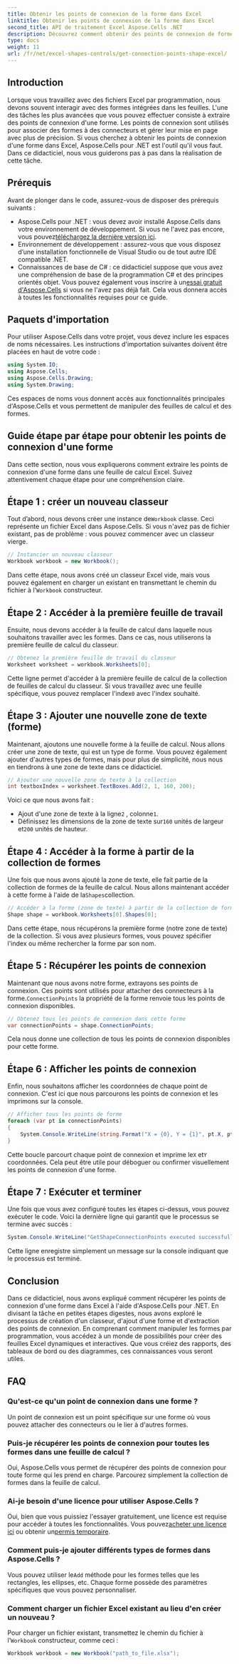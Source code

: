 ```yaml
---
title: Obtenir les points de connexion de la forme dans Excel
linktitle: Obtenir les points de connexion de la forme dans Excel
second_title: API de traitement Excel Aspose.Cells .NET
description: Découvrez comment obtenir des points de connexion de forme dans Excel avec Aspose.Cells pour .NET. Suivez notre guide étape par étape pour extraire et afficher facilement des points de forme par programmation.
type: docs
weight: 11
url: /fr/net/excel-shapes-controls/get-connection-points-shape-excel/
---
```

## Introduction
Lorsque vous travaillez avec des fichiers Excel par programmation, nous devons souvent interagir avec des formes intégrées dans les feuilles. L'une des tâches les plus avancées que vous pouvez effectuer consiste à extraire des points de connexion d'une forme. Les points de connexion sont utilisés pour associer des formes à des connecteurs et gérer leur mise en page avec plus de précision. Si vous cherchez à obtenir les points de connexion d'une forme dans Excel, Aspose.Cells pour .NET est l'outil qu'il vous faut. Dans ce didacticiel, nous vous guiderons pas à pas dans la réalisation de cette tâche.
## Prérequis
Avant de plonger dans le code, assurez-vous de disposer des prérequis suivants :
- Aspose.Cells pour .NET : vous devez avoir installé Aspose.Cells dans votre environnement de développement. Si vous ne l'avez pas encore, vous pouvez[téléchargez la dernière version ici](https://releases.aspose.com/cells/net/).
- Environnement de développement : assurez-vous que vous disposez d’une installation fonctionnelle de Visual Studio ou de tout autre IDE compatible .NET.
- Connaissances de base de C# : ce didacticiel suppose que vous avez une compréhension de base de la programmation C# et des principes orientés objet.
 Vous pouvez également vous inscrire à un[essai gratuit d'Aspose.Cells](https://releases.aspose.com/) si vous ne l'avez pas déjà fait. Cela vous donnera accès à toutes les fonctionnalités requises pour ce guide.

## Paquets d'importation
Pour utiliser Aspose.Cells dans votre projet, vous devez inclure les espaces de noms nécessaires. Les instructions d'importation suivantes doivent être placées en haut de votre code :
```csharp
using System.IO;
using Aspose.Cells;
using Aspose.Cells.Drawing;
using System.Drawing;
```
Ces espaces de noms vous donnent accès aux fonctionnalités principales d'Aspose.Cells et vous permettent de manipuler des feuilles de calcul et des formes.

## Guide étape par étape pour obtenir les points de connexion d'une forme
Dans cette section, nous vous expliquerons comment extraire les points de connexion d'une forme dans une feuille de calcul Excel. Suivez attentivement chaque étape pour une compréhension claire.
## Étape 1 : créer un nouveau classeur
 Tout d’abord, nous devons créer une instance de`Workbook` classe. Ceci représente un fichier Excel dans Aspose.Cells. Si vous n'avez pas de fichier existant, pas de problème : vous pouvez commencer avec un classeur vierge.
```csharp
// Instancier un nouveau classeur
Workbook workbook = new Workbook();
```
 Dans cette étape, nous avons créé un classeur Excel vide, mais vous pouvez également en charger un existant en transmettant le chemin du fichier à l'`Workbook` constructeur.
## Étape 2 : Accéder à la première feuille de travail
Ensuite, nous devons accéder à la feuille de calcul dans laquelle nous souhaitons travailler avec les formes. Dans ce cas, nous utiliserons la première feuille de calcul du classeur.
```csharp
// Obtenez la première feuille de travail du classeur
Worksheet worksheet = workbook.Worksheets[0];
```
 Cette ligne permet d'accéder à la première feuille de calcul de la collection de feuilles de calcul du classeur. Si vous travaillez avec une feuille spécifique, vous pouvez remplacer l'index`0` avec l'index souhaité.
## Étape 3 : Ajouter une nouvelle zone de texte (forme)
Maintenant, ajoutons une nouvelle forme à la feuille de calcul. Nous allons créer une zone de texte, qui est un type de forme. Vous pouvez également ajouter d'autres types de formes, mais pour plus de simplicité, nous nous en tiendrons à une zone de texte dans ce didacticiel.
```csharp
// Ajouter une nouvelle zone de texte à la collection
int textboxIndex = worksheet.TextBoxes.Add(2, 1, 160, 200);
```
Voici ce que nous avons fait :
-  Ajout d'une zone de texte à la ligne`2` , colonne`1`.
-  Définissez les dimensions de la zone de texte sur`160` unités de largeur et`200` unités de hauteur.
## Étape 4 : Accéder à la forme à partir de la collection de formes
 Une fois que nous avons ajouté la zone de texte, elle fait partie de la collection de formes de la feuille de calcul. Nous allons maintenant accéder à cette forme à l'aide de la`Shapes`collection.
```csharp
// Accéder à la forme (zone de texte) à partir de la collection de formes
Shape shape = workbook.Worksheets[0].Shapes[0];
```
Dans cette étape, nous récupérons la première forme (notre zone de texte) de la collection. Si vous avez plusieurs formes, vous pouvez spécifier l'index ou même rechercher la forme par son nom.
## Étape 5 : Récupérer les points de connexion
Maintenant que nous avons notre forme, extrayons ses points de connexion. Ces points sont utilisés pour attacher des connecteurs à la forme.`ConnectionPoints` la propriété de la forme renvoie tous les points de connexion disponibles.
```csharp
// Obtenez tous les points de connexion dans cette forme
var connectionPoints = shape.ConnectionPoints;
```
Cela nous donne une collection de tous les points de connexion disponibles pour cette forme.
## Étape 6 : Afficher les points de connexion
Enfin, nous souhaitons afficher les coordonnées de chaque point de connexion. C'est ici que nous parcourons les points de connexion et les imprimons sur la console.
```csharp
// Afficher tous les points de forme
foreach (var pt in connectionPoints)
{
    System.Console.WriteLine(string.Format("X = {0}, Y = {1}", pt.X, pt.Y));
}
```
 Cette boucle parcourt chaque point de connexion et imprime le`X` et`Y` coordonnées. Cela peut être utile pour déboguer ou confirmer visuellement les points de connexion d'une forme.
## Étape 7 : Exécuter et terminer
Une fois que vous avez configuré toutes les étapes ci-dessus, vous pouvez exécuter le code. Voici la dernière ligne qui garantit que le processus se termine avec succès :
```csharp
System.Console.WriteLine("GetShapeConnectionPoints executed successfully.");
```
Cette ligne enregistre simplement un message sur la console indiquant que le processus est terminé.

## Conclusion
Dans ce didacticiel, nous avons expliqué comment récupérer les points de connexion d'une forme dans Excel à l'aide d'Aspose.Cells pour .NET. En divisant la tâche en petites étapes digestes, nous avons exploré le processus de création d'un classeur, d'ajout d'une forme et d'extraction des points de connexion.
En comprenant comment manipuler les formes par programmation, vous accédez à un monde de possibilités pour créer des feuilles Excel dynamiques et interactives. Que vous créiez des rapports, des tableaux de bord ou des diagrammes, ces connaissances vous seront utiles.
## FAQ
### Qu'est-ce qu'un point de connexion dans une forme ?
Un point de connexion est un point spécifique sur une forme où vous pouvez attacher des connecteurs ou le lier à d'autres formes.
### Puis-je récupérer les points de connexion pour toutes les formes dans une feuille de calcul ?
Oui, Aspose.Cells vous permet de récupérer des points de connexion pour toute forme qui les prend en charge. Parcourez simplement la collection de formes dans la feuille de calcul.
### Ai-je besoin d'une licence pour utiliser Aspose.Cells ?
Oui, bien que vous puissiez l'essayer gratuitement, une licence est requise pour accéder à toutes les fonctionnalités. Vous pouvez[acheter une licence ici](https://purchase.aspose.com/buy) ou obtenir un[permis temporaire](https://purchase.aspose.com/temporary-license/).
### Comment puis-je ajouter différents types de formes dans Aspose.Cells ?
 Vous pouvez utiliser le`Add` méthode pour les formes telles que les rectangles, les ellipses, etc. Chaque forme possède des paramètres spécifiques que vous pouvez personnaliser.
### Comment charger un fichier Excel existant au lieu d'en créer un nouveau ?
 Pour charger un fichier existant, transmettez le chemin du fichier à l'`Workbook` constructeur, comme ceci :  
```csharp
Workbook workbook = new Workbook("path_to_file.xlsx");
```